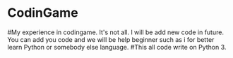# CodinGame

#My experience in codingame. It's not all. l will be add new code in future. You can add you code and we will be help beginner such as i for better learn Python or somebody else language. 
#This all code write on Python 3. 

